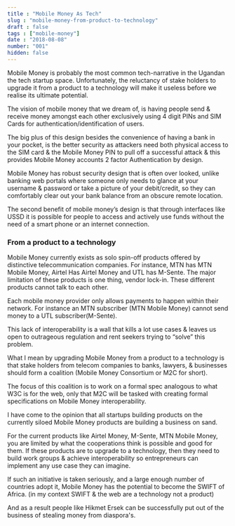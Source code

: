 ```yaml
---
title : "Mobile Money As Tech"
slug : "mobile-money-from-product-to-technology"
draft : false
tags : ["mobile-money"]
date : "2018-08-08"
number: "001"
hidden: false
---
```


Mobile Money is probably the most common tech-narrative in the Ugandan the tech startup space. Unfortunately, the reluctancy of stake holders to upgrade it from a product to a technology  will make it useless before we realise its ultimate potential.

The vision of mobile money that we dream of, is having people send & receive money amongst each other exclusively using 4 digit PINs and SIM Cards for authentication/identification of users.

The big plus of this design besides the convenience of having a bank in your pocket, is the better security as attackers need both physical access to the SIM card & the  Mobile Money PIN to pull off a successful attack & this provides Mobile Money accounts 2 factor Authentication by design.

Mobile Money has robust security design that is often over looked, unlike banking web portals where someone only needs to glance at your username & password or take a picture of your debit/credit, so they can comfortably clear out your bank balance from an obscure remote location.

The second benefit of mobile money’s design is that through interfaces like USSD it is possible for people to access and actively use funds without the need of a smart phone or an internet connection.

### From a product to a technology

Mobile Money currently exists as solo spin-off products offered by distinctive telecommunication companies. For instance, MTN has MTN Mobile Money, Airtel Has Airtel Money and UTL has M-Sente.
The major limitation of these products is one thing, vendor lock-in. These different products cannot talk to each other.

Each mobile money provider only allows payments to happen within their network. For instance an MTN subscriber (MTN Mobile Money) cannot send money to a UTL subscriber(M-Sente).

This lack of interoperability is a wall that kills a lot use cases & leaves us open to outrageous regulation and rent seekers trying to “solve” this problem.

What I mean by upgrading Mobile Money from a product to a technology is that stake holders from telecom companies to banks, lawyers, & businesses should form a coalition (Mobile Money Consortium or M2C for short).

The focus of this coalition is to work on a formal spec analogous to what W3C is for the web, only that M2C will be tasked with creating formal specifications on Mobile Money interoperability.

I have come to the opinion that all startups building products on the currently siloed Mobile Money products are building a business on sand.

For the current products like Airtel Money, M-Sente, MTN Mobile Money, you are limited by what the cooperations think is possible and good for them.
If these products are to upgrade to a technology, then they need to build work groups & achieve interoperability so entrepreneurs can implement any use case they can imagine.

If such an initiative is taken seriously, and a large enough number of countries adopt it, Mobile Money has the potential to become the SWIFT of Africa. (in my context SWIFT & the web are  a technology not a product)

And as a result people like Hikmet Ersek can be successfully put out of the business of stealing money from diaspora's.